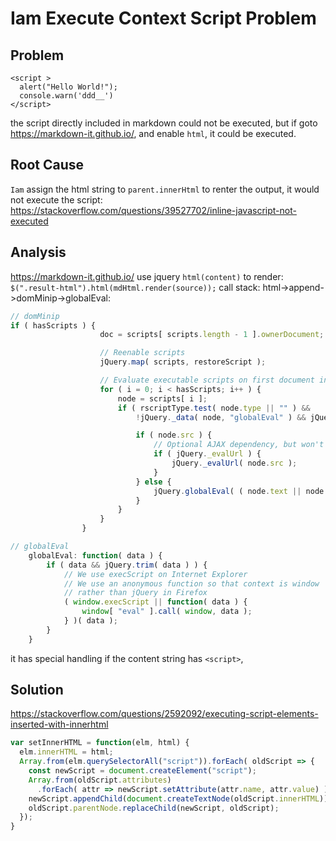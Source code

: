 # Iam Execute Context Script Problem

## Problem

    <script >
      alert("Hello World!");
      console.warn('ddd__')
    </script>

the script directly included in markdown could not be executed, but if goto https://markdown-it.github.io/, and enable `html`, it could be executed.

## Root Cause
`Iam` assign the html string to  `parent.innerHtml` to renter the output, it would not execute the script:
https://stackoverflow.com/questions/39527702/inline-javascript-not-executed

## Analysis
https://markdown-it.github.io/ use  jquery `html(content)` to render: ` $(".result-html").html(mdHtml.render(source));`
call stack: html->append->domMinip->globalEval:
```js
// domMinip
if ( hasScripts ) {
					doc = scripts[ scripts.length - 1 ].ownerDocument;

					// Reenable scripts
					jQuery.map( scripts, restoreScript );

					// Evaluate executable scripts on first document insertion
					for ( i = 0; i < hasScripts; i++ ) {
						node = scripts[ i ];
						if ( rscriptType.test( node.type || "" ) &&
							!jQuery._data( node, "globalEval" ) && jQuery.contains( doc, node ) ) {

							if ( node.src ) {
								// Optional AJAX dependency, but won't run scripts if not present
								if ( jQuery._evalUrl ) {
									jQuery._evalUrl( node.src );
								}
							} else {
								jQuery.globalEval( ( node.text || node.textContent || node.innerHTML || "" ).replace( rcleanScript, "" ) );
							}
						}
					}
				}
```

```js
// globalEval
	globalEval: function( data ) {
		if ( data && jQuery.trim( data ) ) {
			// We use execScript on Internet Explorer
			// We use an anonymous function so that context is window
			// rather than jQuery in Firefox
			( window.execScript || function( data ) {
				window[ "eval" ].call( window, data );
			} )( data );
		}
	}
```
it has special handling if the content string has `<script>`, 

## Solution
https://stackoverflow.com/questions/2592092/executing-script-elements-inserted-with-innerhtml

```js
var setInnerHTML = function(elm, html) {
  elm.innerHTML = html;
  Array.from(elm.querySelectorAll("script")).forEach( oldScript => {
    const newScript = document.createElement("script");
    Array.from(oldScript.attributes)
      .forEach( attr => newScript.setAttribute(attr.name, attr.value) );
    newScript.appendChild(document.createTextNode(oldScript.innerHTML));
    oldScript.parentNode.replaceChild(newScript, oldScript);
  });
}
```